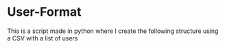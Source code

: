 # User-Format
This is a script made in python where I create the following structure using a CSV with a list of users
